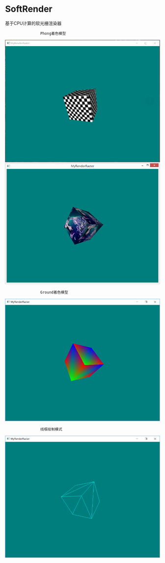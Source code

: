 # SoftRender
基于CPU计算的软光栅渲染器




					Phong着色模型
![image](https://github.com/2047241149/SoftRender/blob/master/SoftRender/demo1.png)
![image](https://github.com/2047241149/SoftRender/blob/master/SoftRender/demo2.png)




					Ground着色模型
![image](https://github.com/2047241149/SoftRender/blob/master/SoftRender/demo3.png)




					线框绘制模式
![image](https://github.com/2047241149/SoftRender/blob/master/SoftRender/demo4.png)



